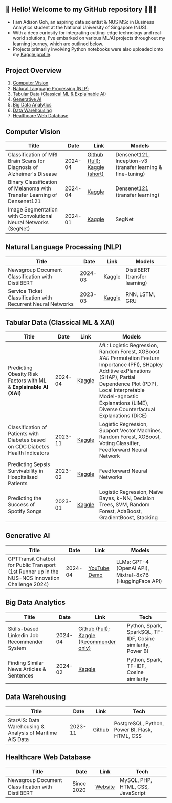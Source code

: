 ## 👋 Hello! Welcome to my GitHub repository 👨🏻‍💻

- I am Adison Goh, an aspiring data scientist & NUS MSc in Business Analytics student at the National University of Singapore (NUS).
- With a deep curiosity for integrating cutting-edge technology and real-world solutions, I've embarked on various ML/AI projects throughout my learning journey, which are outlined below.
- Projects primarily involving Python notebooks were also uploaded onto my [Kaggle profile](https://www.kaggle.com/adisongoh/code).


## Project Overview
1. [Computer Vision](#computer-vision)
2. [Natural Language Processing (NLP)](#nlp)
3. [Tabular Data (Classical ML & Explainable AI)](#classicml)
4. [Generative AI](#genai)
5. [Big Data Analytics](#bigdata)
6. [Data Warehousing](#datawarehouse)
7. [Healthcare Web Database](#webdb)


<a name="computer-vision"></a>
## Computer Vision
| Title | Date | Link | Models |
| --- | --- | --- | --- |
| Classification of MRI Brain Scans for Diagnosis of Alzheimer's Disease | 2024-04 | [Github (full)](https://github.com/Goh-DYA/MSBA-AlzhemierMRIClassification); [Kaggle (short)](https://www.kaggle.com/code/adisongoh/alzhemier-classification-with-pretrained-densenet) | Densenet121, Inception-v3 (transfer learning & fine-tuning) |
| Binary Classification of Melanoma with Transfer Learning of Densenet121 | 2024-04 | [Kaggle](https://www.kaggle.com/code/adisongoh/binary-melanoma-classification-with-densenet-cnn) | Densenet121 (transfer learning) |
| Image Segmentation with Convolutional Neural Networks (SegNet) | 2024-01 | [Kaggle](https://www.kaggle.com/code/adisongoh/clothing-image-segmentation-with-cnn-segnet) | SegNet |


<a name="nlp"></a>
## Natural Language Processing (NLP)
| Title | Date | Link | Models |
| --- | --- | --- | --- |
| Newsgroup Document Classification with DistilBERT | 2024-03 | [Kaggle](https://www.kaggle.com/code/adisongoh/document-classification-with-distilbert) | DistilBERT (transfer learning) |
| Service Ticket Classification with Recurrent Neural Networks | 2023-03 | [Kaggle](https://www.kaggle.com/code/adisongoh/it-ticket-classifier-rnn-cnn-bidirectional-gru) | RNN, LSTM, GRU |


<a name="classicml"></a>
## Tabular Data (Classical ML & XAI)
| Title | Date | Link | Models |
| --- | --- | --- | --- |
| Predicting Obesity Risk Factors with ML & **Explainable AI (XAI)** | 2024-04 | [Kaggle](https://www.kaggle.com/code/adisongoh/obesity-risk-factors-with-explainable-ai-xai) | *ML:* Logistic Regression, Random Forest, XGBoost<br>*XAI:* Permutation Feature Importance (PFI), SHapley Additive exPlanations (SHAP), Partial Dependence Plot (PDP), Local Interpretable Model-agnostic Explanations (LIME), Diverse Counterfactual Explanations (DiCE) |
| Classification of Patients with Diabetes based on CDC Diabetes Health Indicators | 2023-11 | [Kaggle](https://www.kaggle.com/code/adisongoh/binary-classification-of-patients-with-diabetes) | Logistic Regression, Support Vector Machines, Random Forest, XGBoost, Voting Classifier, Feedforward Neural Network |
| Predicting Sepsis Survivability in Hospitalised Patients | 2023-02 | [Kaggle](https://www.kaggle.com/code/adisongoh/sepsis-survival-with-ff-neural-nets-kerastuner) | Feedforward Neural Networks |
| Predicting the Success of Spotify Songs | 2023-01 | [Kaggle](https://www.kaggle.com/code/adisongoh/predicting-the-success-of-spotify-songs) | Logistic Regression, Naïve Bayes, k-NN, Decision Trees, SVM, Random Forest, AdaBoost, GradientBoost, Stacking |


<a name="genai"></a>
## Generative AI
| Title | Date | Link | Models |
| --- | --- | --- | --- |
| GPTTransit Chatbot for Public Transport (1st Runner up in the NUS-NCS Innovation Challenge 2024) | 2024-04 | [YouTube Demo](https://youtu.be/QmAEUj__Wk0?si=kXeMk0T_NFih1_yP) | LLMs: GPT-4 (OpenAI API), Mixtral-8x7B (HuggingFace API) |


<a name="bigdata"></a>
## Big Data Analytics
| Title | Date | Link | Tech |
| --- | --- | --- | --- |
| Skills-based Linkedin Job Recommender System | 2024-04 | [Github (Full)](https://github.com/sajnisin/Job-Recommender-System/tree/main); [Kaggle (Recommender only)](https://www.kaggle.com/code/adisongoh/job-recommender-with-pyspark-cosine-similarity/notebook) | Python, Spark, SparkSQL, TF-IDF, Cosine similarity, Power BI |
| Finding Similar News Articles & Sentences | 2024-02 | [Kaggle](https://www.kaggle.com/code/adisongoh/find-similar-articles-tf-idf-spark-dataframes) | Python, Spark, TF-IDF, Cosine similarity |


<a name="datawarehouse"></a>
## Data Warehousing
| Title | Date | Link | Tech |
| --- | --- | --- | --- |
| StarAIS: Data Warehousing & Analysis of Maritime AIS Data | 2023-11 | [Github](https://github.com/Goh-DYA/MSBA-DataWarehousing-ShipAIS) | PostgreSQL, Python, Power BI, Flask, HTML, CSS |


<a name="webdb"></a>
## Healthcare Web Database
| Title | Date | Link | Tech |
| --- | --- | --- | --- |
| Newsgroup Document Classification with DistilBERT | Since 2020 | [Website](https://dhd.digihealthdojo.com/probioticdb/index.php) | MySQL, PHP, HTML, CSS, JavaScript |

